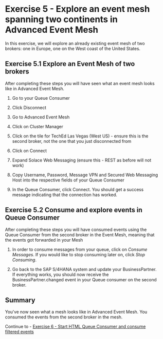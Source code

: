 # Exercise 5 - Explore an event mesh spanning two continents in Advanced Event Mesh

In this exercise, we will explore an already existing event mesh of two brokers: one in Europe, one on the West coast of the United States. 

## Exercise 5.1 Explore an Event Mesh of two brokers

After completing these steps you will have seen what an event mesh looks like in Advanced Event Mesh.

1. Go to your Queue Consumer

2. Click Disconnect

3. Go to Advanced Event Mesh

4. Click on Cluster Manager

5. Click on the tile for TechEd Las Vegas (West US) - ensure this is the second broker, not the one that you just disconnected from

6. Click on Connect

7. Expand Solace Web Messaging (ensure this - REST as before will not work)

8. Copy Username, Password, Message VPN and Secured Web Messaging Host into the respective fields of your Queue Consumer

9. In the Queue Consumer, click Connect. You should get a success message indicating that the connection has worked.

## Exercise 5.2 Consume and explore events in Queue Consumer 

After completing these steps you will have consumed events using the Queue Consumer from the second broker in the Event Mesh, meaning that the events got forwarded in your Mesh

1. In order to consume messages from your queue, click on *Consume Messages*. If you would like to stop consuming later on, click *Stop Consuming*.

2. Go back to the SAP S/4HANA system and update your BusinessPartner. If everything works, you should now receive the BusinessPartner.changed event in your Queue consumer on the second broker.

## Summary

You've now seen what a mesh looks like in Advanced Event Mesh. You consumed the events from the second broker in the mesh.

Continue to - [Exercise 6 - Start HTML Queue Consumer and consume filtered events](../ex6/README.md)



